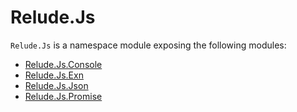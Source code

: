 # Relude.Js

`Relude.Js` is a namespace module exposing the following modules:

- [Relude.Js.Console](api/js/Console.md)
- [Relude.Js.Exn](api/js/Exn.md)
- [Relude.Js.Json](api/js/Json.md)
- [Relude.Js.Promise](api/js/Promise.md)
